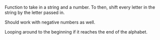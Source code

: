 Function to take in a string and a number. To then, shift every letter in the string by the letter passed in.

Should work with negative numbers as well.

Looping around to the beginning if it reaches the end of the alphabet.
